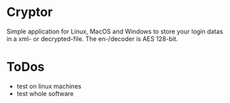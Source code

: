 # Cryptor
Simple application for Linux, MacOS and Windows to store your login datas in a xml- or decrypted-file. The en-/decoder is AES 128-bit.

# ToDos
* test on linux machines
* test whole software
